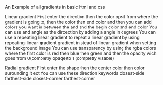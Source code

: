 An Example of all gradients in basic html and css

Linear gradient
First enter the direction then the color opsit from where the gradient is going to, then the color then end color and then you can add colors you want in between the and and the begin color and end color
You can use and angle as the dircection by adding a angle in degrees
You can use a repeating linear gradient to repeat a linear gradient by using repeating-linear-gradient gradient in stead of linear-gradient when setting the background image
You can use transparency by using the rgba colors where the first color is red then blue then green and then the opacity wich goes from 0(completly opaqe)to 1 (completly visable)


Radial gradient
First enter the shape then the center color then color surounding it ect
You can use these direction keywords
closest-side
farthest-side
closest-corner
farthest-corner
